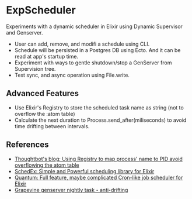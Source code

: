 # ExpScheduler

Experiments with a dynamic scheduler in Elixir using Dynamic Supervisor and Genserver.

  - User can add, remove, and modifi a schedule using CLI.
  - Schedule will be persisted in a Postgres DB using Ecto. And it can be read at app's startup time.
  - Experiment with ways to gentle shutdown/stop a GenServer from Supervision tree.
  - Test sync, and async operation using File.write.

## Advanced Features

  - Use Elixir's Registry to store the scheduled task name as string (not to overflow the :atom table)
  - Calculate the next duration to Process.send_after(miliseconds) to avoid time drifting between intervals.

## References
  - [Thoughtbot's blog: Using Registry to map process' name to PID avoid overflowing the atom table](https://thoughtbot.com/blog/how-to-start-processes-with-dynamic-names-in-elixir)
  - [SchedEx: Simple and Powerful scheduling library for Elixir](https://github.com/SchedEx/SchedEx)
  - [Quantum: Full feature, maybe complicated Cron-like job scheduler for Elixir](https://hexdocs.pm/quantum/readme.html)
  - [Grapevine genserver nightly task - anti-drifting](https://smartlogic.io/blog/genserver-nightly-task/)


